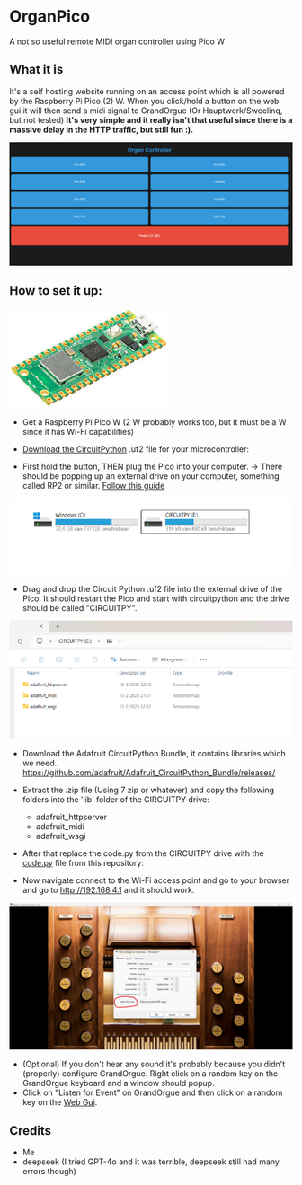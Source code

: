 # OrganPico
A not so useful remote MIDI organ controller using Pico W 

## What it is
It's a self hosting website running on an access point which is all powered by the Raspberry Pi Pico (2) W. 
When you click/hold a button on the web gui it will then send a midi signal to GrandOrgue (Or Hauptwerk/Sweelinq, but not tested)
**It's very simple and it really isn't that useful since there is a massive delay in the HTTP traffic, but still fun :).**

![Screenshot of the web gui](https://github.com/klierdev/OrganPico/blob/main/Screenshots/WebGui.png?raw=true)



## How to set it up:

![Photo of Pico W](https://raw.githubusercontent.com/klierdev/OrganPico/refs/heads/main/Screenshots/PicoW.jfif?raw=true)

- Get a Raspberry Pi Pico W (2 W probably works too, but it must be a W since it has Wi-Fi capabilities)

- [Download the CircuitPython](https://circuitpython.org/downloads) .uf2 file for your microcontroller: 


- First hold the button, THEN plug the Pico into your computer. -> There should be popping up an external drive on your computer, something called RP2 or similar. [Follow this guide](https://learn.adafruit.com/getting-started-with-raspberry-pi-pico-circuitpython/circuitpython)


![Photo of external drives](https://github.com/klierdev/OrganPico/blob/main/Screenshots/Drives.png?raw=true)
- Drag and drop the Circuit Python .uf2 file into the external drive of the Pico. It should restart the Pico and start with circuitpython and the drive should be called "CIRCUITPY".


![Photo of installed libraries](https://github.com/klierdev/OrganPico/blob/main/Screenshots/Libraries.png?raw=true)
- Download the Adafruit CircuitPython Bundle, it contains libraries which we need. https://github.com/adafruit/Adafruit_CircuitPython_Bundle/releases/
- Extract the .zip file (Using 7 zip or whatever) and copy the following folders into the 'lib' folder of the CIRCUITPY drive:
   - adafruit_httpserver
   - adafruit_midi
   - adafruit_wsgi

- After that replace the code.py from the CIRCUITPY drive with the [code.py](https://github.com/klierdev/OrganPico/blob/main/code.py) file from this repository:
- Now navigate connect to the Wi-Fi access point and go to your browser and go to http://192.168.4.1 and it should work.

![Photo of MIDI settings in GrandOrgue](https://github.com/klierdev/OrganPico/blob/main/Screenshots/MidiSettings_GrandOrgue.png)
- (Optional) If you don't hear any sound it's probably because you didn't (properly) configure GrandOrgue. Right click on a random key on the GrandOrgue keyboard and a window should popup.
- Click on "Listen for Event" on GrandOrgue and then click on a random key on the [Web Gui](http://192.168.4.1).


## Credits
- Me
- deepseek (I tried GPT-4o and it was terrible, deepseek still had many errors though)

